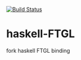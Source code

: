 [![Build Status](https://travis-ci.org/seagull-kamome/haskell-FTGL.png?branch=master)](https://travis-ci.org/seagull-kamome/haskell-FTGL)

haskell-FTGL
============

fork haskell FTGL binding
